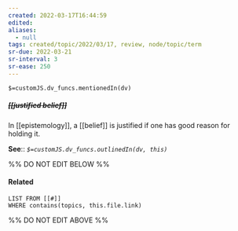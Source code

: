 ```yaml
---
created: 2022-03-17T16:44:59 
edited: 
aliases:
  - null
tags: created/topic/2022/03/17, review, node/topic/term
sr-due: 2022-03-21
sr-interval: 3
sr-ease: 250
---
```

`$=customJS.dv_funcs.mentionedIn(dv)`

##### <s class="topic-title">[[justified belief]]</s>

In [[epistemology]], a [[belief]] is justified if one has good reason for holding it.

**See**::
*`$=customJS.dv_funcs.outlinedIn(dv, this)`*

%% DO NOT EDIT BELOW %%

#### Related 

```dataview
LIST FROM [[#]]
WHERE contains(topics, this.file.link)
```
%% DO NOT EDIT ABOVE %%
